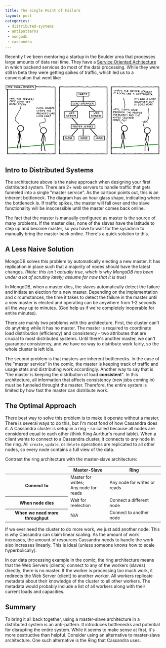 ```yaml
---
title: The Single Point of Failure
layout: post
categories: 
 - distributed-systems
 - antipatterns
 - mongodb
 - cassandra
---
```


Recently I've been mentoring a startup in the Boulder area that processes 
large amounts of data real time. They have a [Service Oriented Achitecture][2] 
in which backend services do most of the data processing. While they were still 
in beta they were getting spikes of traffic, which led us to a conversation
that went like:

[![SOA infrastructure with single point of failure][1]][1.5]


Intro to Distributed Systems
----------------------------

The architecture above is the naive approach when designing
your first distributed system. There are 2+ web
servers to handle traffic that gets funneled into a single "master service". 
As the cartoon points out, this is an inherent bottleneck. The diagram has an 
hour glass shape, indicating where the bottleneck is. If traffic spikes, the 
master will fall over and the slave functionality will be inaccessible until
the master comes back online.

The fact that the master is manually configured as master is the source of
many problems. If the master dies, none of the slaves have the latitude to
step up and become master, so you have to wait for the sysadmin to manually
bring the master back online. There's a quick solution to this.


A Less Naive Solution
---------------------

MongoDB solves this problem by automatically electing a new master. It has
replication in place such that a majority of nodes should have the latest
changes. *(Note: this isn't actually true, which is why MongoDB has been
under a lot of scrutiny lately; assume for now that it is true)*

In MongoDB, when a master dies, the slaves automatically detect the failure
and initiate an election for a new master.
Depending on the implementation and circumstances, the time it takes to 
detect the failure in the master until a new master is elected and operating 
can be anywhere from 1-2 seconds all the way up to minutes. (God help us if
we're completely inoperable for entire minutes).

There are mainly two problems with this architecture. First, the cluster can't
do anything while it has no master. The master is required to coordinate 
load distribution (efficiency) and consistency - two attributes that are 
crucial to most distributed systems. Until there's another master, we can't 
guarantee consistency, and we have no way to distribute work fairly, so the 
whole cluster is left idle.

The second problem is that masters are inherent bottlenecks. In the case of 
the "master service" in the comic, the master is keeping track of traffic
and usage stats and distributing work accordingly. Another way to say that is
"the master is keeping the distribution of load **consistent**". In this 
architecture, all information that affects consistency (new jobs coming in)
must be funneled throught the master. Therefore, the entire system is limited
by how fast the master can distribute work.


The Optimal Approach
--------------------

There best way to solve this problem is to make it operate without a master. 
There is several ways to do this, but I'm most fond of how Cassandra does it.
A Cassandra cluster is setup in a ring - so called because all nodes are 
considered equal to each other (think King Aurthur's round table). When a 
client wants to connect to a Cassandra cluster, it connects to *any* node in 
the ring. All `create`, `update`, or `delete` operations are replicated to all
other nodes, so every node contains a full view of the data.

Contrast the ring architecture with the master-slave architecture:

<table class="table table-bordered">
	<thead>
		<tr>
			<td>&nbsp;</td>
			<th>Master-Slave</th>
			<th>Ring</th>
		</tr>
	</thead>
	<tbody>
		<tr>
			<th>Connect to</th>
			<td>Master for writes;<br/> Any node for reads</td>
			<td>Any node for writes or reads</td>
		</tr>
		<tr>
			<th>When node dies</th>
			<td>Wait for reelection</td>
			<td>Connect a different node</td>
		</tr>
		<tr>
			<th>When we need more throughput</th>
			<td>N/A</td>
			<td>Connect to another node</td>
		</tr>
	</tbody>
</table>

If we ever need the cluster to do more work, we just add another node. This is
why Cassandra can claim linear scaling. As the amount of work increases, the
amount of resources Cassandra needs to handle the work also increases linearly.
This is ideal (unless someone knows how to scale hyperbolically).

In our data processing example in the comic, the ring architecture means that
the Web Servers (clients) connect to any of the workers (slaves) directly; 
there is no master. If the worker is processing too much work, it redirects the 
Web Server (client) to another worker. All workers replicate metadata about
their knowledge of the cluster to all other workers. The metadata would 
probably include a list of all workers along with their current loads and 
capacities.


Summary
-------

To bring it all back together, using a master-slave architecture in a 
distributed system is an anti-pattern. It introduces bottlenecks and potential
for disrupting the entire system. While it seems to make sense at first, it's
more destructive than helpful. Consider using an alternative to master-slave
architecture. One such alternative is the Ring that Cassandra uses.


 [1]: /images/master-slave-problems.png
 [1.5]: http://cmx.io/#5745532
 [2]: http://www.javaworld.com/javaworld/jw-06-2005/jw-0613-soa.html
